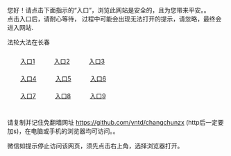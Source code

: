 您好！请点击下面指示的“入口”，浏览此网站是安全的，且为您带来平安。。 <br/>
点击入口后，请耐心等待， 过程中可能会出现无法打开的提示，请忽略，最终会进入网站. </br>

法轮大法在长春<br/>
<div style="padding:10px"><a style="margin:20px" target="_blank" href="https://d1b7mffe2a0jik.cloudfront.net/2Qpsp?owwjsohw" id="ccLink1" rel="nofollow">入口1</a> <a target="_blank" style="margin:20px" href="https://d2m6ccoldgm0qo.cloudfront.net/2Qpsp?vfngjfhf" id="ccLink2" rel="nofollow">入口2</a> <a style="margin:20px" target="_blank" href="https://d2w160mxme9ogx.cloudfront.net/2Qpsp?zjcou" id="ccLink3" rel="nofollow">入口3</a></div>

<div style="padding:10px" ><a style="margin:20px" target="_blank" href="https://d1b7mffe2a0jik.cloudfront.net/2Qpsp?owwjsohw" id="ccLink4" rel="nofollow">入口4</a> <a style="margin:20px" href="https://d2m6ccoldgm0qo.cloudfront.net/2Qpsp?vfngjfhf" target="_blank" id="ccLink5" rel="nofollow">入口5</a> <a style="margin:20px" href="https://d2w160mxme9ogx.cloudfront.net/2Qpsp?zjcou" target="_blank" id="ccLink6" rel="nofollow">入口6</a></div>

<div style="padding:10px"><a style="margin:20px" target="_blank" href="https://d1b7mffe2a0jik.cloudfront.net/2Qpsp?owwjsohw" id="ccLink7" rel="nofollow">入口7</a> <a style="margin:20px" href="https://d2m6ccoldgm0qo.cloudfront.net/2Qpsp?vfngjfhf" target="_blank" id="ccLink8" rel="nofollow">入口8</a> <a style="margin:20px" target="_blank" href="https://d2w160mxme9ogx.cloudfront.net/2Qpsp?zjcou" id="ccLink9" rel="nofollow">入口9</a></div>

<br/>



请复制并记住免翻墙网址 https://github.com/yntd/changchunzx (http后一定要加s)，在电脑或手机的浏览器均可访问。。<br/>

微信如提示停止访问该网页，须先点击右上角，选择浏览器打开。
